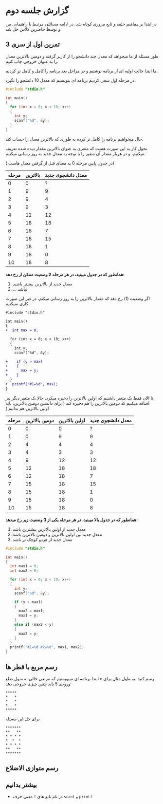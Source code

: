 # گزارش جلسه دوم
در ابتدا بر مفاهیم حلقه و تابع مروری کوتاه شد.
در ادامه مسائلی مرتبط با راهنمایی من و توسط حاضرین کلاس حل شد.

## تمرین اول از سری 3
طور مسئله از ما میخواهد که معدل چند دانشجو را از کاربر گرفته و دومین بالاترین معدل را به عنوان خروجی چاپ کنیم.

ما ابتدا حالت اولیه ای از برنامه نوشتیم و در مراحل بعد برنامه را کامل و کامل تر کردیم.


در مرحله اول سعی کردیم برنامه ای بنویسیم که معدل 10 دانشجو را بگیرد.

```c
#include "stdio.h"

int main()
{
  for (int x = 0; x < 10; x++)
  {
    int y;
    scanf("%d", &y);
  }
}
```

حال میخواهیم برنامه را کامل تر کرده به طوری که بالاترین معدل را حساب کند.

نحول کار به این صورت هست که متغری به عنوان بالاترین مقدار دیده شده تعریف میکنیم، و در هربار مقدار آن متغیر را با توجه به معدل جدید به روز رسانی میکنیم.

( در جدول پایین مرحله 0 به معنای قبل از گرفتن معدل هاست)

| مرحله | بالاترین | معدل دانشجوی جدید |
| ----- | -------- | ----------------- |
| 0     | 0        | ?                 |
| 1     | 9        | 9                 |
| 2     | 9        | 4                 |
| 3     | 9        | 3                 |
| 4     | 12       | 12                |
| 5     | 18       | 18                |
| 6     | 18       | 7                 |
| 7     | 18       | 15                |
| 8     | 18       | 1                 |
| 9     | 18       | 0                 |
| 10    | 18       | 8                 |

**همانطور که در جدول میبنید، در هر مرحله 2 وضعیت ممکن از رح دهد:**
1. معدل جدید از بالاترین بیشتر باشید
2. ... نباشد
  
اگر وضعیت (1) رخ دهد که مقدار بالاترین را به روز رسانی میکنم، در غیر این صورت کاری نمیکنیم.

```diff
#include "stdio.h"

int main()
{
+  int max = 0;

  for (int x = 0; x < 10; x++)
  {
    int y;
    scanf("%d", &y);

+    if (y > max)
+    {
+      max = y;
+    }
  }
+  printf("#1=%d", max);
}
```

تا الان فقط یک متغیر داشتیم که اولین بالاترین را ذخیره میکرد، حالا یک متغیر دیگر نیز اضافه میکنیم که دومین بالاترین را هم ذخیره کند ( برای دانستن دومین بالاترین، باید اولین بالاترین هم بدانیم )


| مرحله | دومین بالاترین | اولین  بالاترین | معدل دانشجوی جدید |
| ----- | -------------- | --------------- | ----------------- |
| 0     | 0              | 0               | ?                 |
| 1     | 0              | 9               | 9                 |
| 2     | 4              | 4               | 4                 |
| 3     | 4              | 3               | 3                 |
| 4     | 9              | 12              | 12                |
| 5     | 12             | 18              | 18                |
| 6     | 12             | 18              | 7                 |
| 7     | 15             | 18              | 15                |
| 8     | 15             | 18              | 1                 |
| 9     | 15             | 18              | 0                 |
| 10    | 15             | 18              | 8                 |

**همانطور که در جدول بالا میبنید، در هر مرحله یکی از 3 وضعیت زیر رخ میدهد:**
1. معدل جدید از اولین بالاترین بیشترین باشد
2. معدل جدید بین اولین بالاترین و دومین بالاترین باشد
3. معدل جدید از هردو کوچک تر باشد

```c
#include "stdio.h"

int main()
{
  int max1 = 0;
  int max2 = 0;

  for (int x = 0; x < 10; x++)
  {
    int y;
    scanf("%d", &y);

    if (y > max1)
    {
      max2 = max1;
      max1 = y;
    }
    else if (max2 < y)
    {
      max2 = y;
    }
  }
  printf("#1=%d #2=%d", max1, max2);
}
```

## رسم مربع با قطر ها

ابتدا برنامه ای مینویسیم که مربعی خالی به سول ضلع 
`n` 
رسم کنید. به طول مثال برای ورودی 5 باید چنین چیزی خروجی دهد:

```
*****
*   *
*   *
*   *
*****
```

برای حل این مسئله




```
*******
**   **
* * * *
*  *  *
* * * *
**   **
*******
```



## رسم متوازی الاضلاع


## بیشتر بدانیم
- معنی حرف `f` در نام تابع های `scanf` و `printf`
